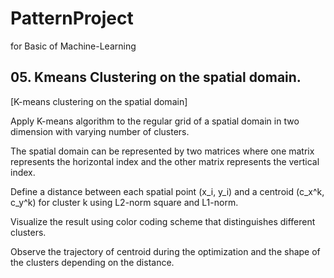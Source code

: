 # PatternProject
for Basic of Machine-Learning



## 05. Kmeans Clustering on the spatial domain.

[K-means clustering on the spatial domain]

Apply K-means algorithm to the regular grid of a spatial domain in two dimension with varying number of clusters.

The spatial domain can be represented by two matrices where one matrix represents the horizontal index and the other matrix represents the vertical index.

Define a distance between each spatial point (x_i, y_i) and a centroid (c_x^k, c_y^k) for cluster k using L2-norm square and L1-norm.

Visualize the result using color coding scheme that distinguishes different clusters.

Observe the trajectory of centroid during the optimization and the shape of the clusters depending on the distance.

